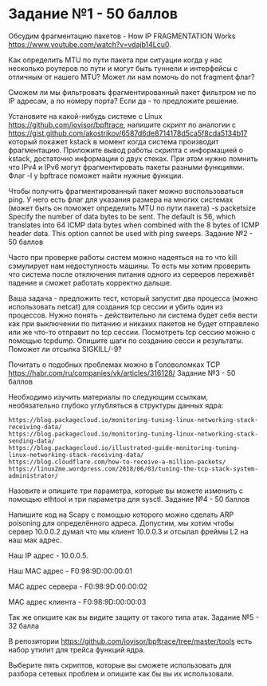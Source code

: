 # Задание №1 - 50 баллов

Обсудим фрагментацию пакетов - How IP FRAGMENTATION Works https://www.youtube.com/watch?v=vdajb14Lcu0.

Как определить MTU по пути пакета при ситуации когда у нас несколько роутеров по пути и могут быть туннели и интерфейсы с отличным от нашего MTU? Может ли нам помочь do not fragment флаг?

Cможем ли мы фильтровать фрагментированный пакет фильтром не по IP адресам, а по номеру порта? Если да - то предложите решение.

Установите на какой-нибудь системе с Linux https://github.com/iovisor/bpftrace, напишите скрипт по аналогии с https://gist.github.com/akostrikov/6587d6de8714178d5ca5f8cda5134b17 который покажет kstack в момент когда система производит фрагментацию. Приложите вывод работы скрипта с информацией о kstack, достаточно информации о двух стеках. При этом нужно помнить что IPv4 и IPv6 могут фрагментировать пакеты разными функциями. Флаг -l у bpftrace поможет найти нужные функции.

Чтобы получить фрагментированный пакет можно воспользоваться ping. У него есть флаг для указания размера на многих системах (может быть он поможет определить MTU по пути пакета) -s packetsize Specify the number of data bytes to be sent. The default is 56, which translates into 64 ICMP data bytes when combined with the 8 bytes of ICMP header data. This option cannot be used with ping sweeps.
Задание №2 - 50 баллов

Часто при проверке работы систем можно надеяться на то что kill сэмулирует нам недоступность машины. То есть мы хотим проверить что система после отключения питания одного из серверов переживёт падение и сможет работать корректно дальше.

Ваша задача - предложить тест, который запустит два процесса (можно использовать netcat) для создания tcp сессии и убить один из процессов. Нужно понять - действительно ли система будет себя вести как при выключении по питанию и никаких пакетов не будет отправлено или же что-то отправит по tcp сессии. Посмотреть tcp сессию можно с помощью tcpdump. Опишите шаги по созданию сесси и результаты. Поможет ли отсылка SIGKILL/-9?

Почитать о подобных проблемах можно в Головоломках TCP https://habr.com/ru/companies/vk/articles/316128/
Задание №3 - 50 баллов

Необходимо изучить материалы по следующим ссылкам, необязательно глубоко углубляться в структуры данных ядра:

    https://blog.packagecloud.io/monitoring-tuning-linux-networking-stack-receiving-data/
    https://blog.packagecloud.io/monitoring-tuning-linux-networking-stack-sending-data/
    https://blog.packagecloud.io/illustrated-guide-monitoring-tuning-linux-networking-stack-receiving-data/
    https://blog.cloudflare.com/how-to-receive-a-million-packets/
    https://linux2me.wordpress.com/2018/06/03/tuning-the-tcp-stack-system-administrator/

Назовите и опишите три параметра, которые вы можете изменить с помощью ethtool и три параметра для sysctl.
Задание №4 - 50 баллов

Напишите код на Scapy c помощью которого можно сделать ARP poisoning для определённого адреса. Допустим, мы хотим чтобы сервер 10.0.0.2 думал что мы клиент 10.0.0.3 и отсылал фреймы L2 на наш мак адрес.

Наш IP адрес - 10.0.0.5.

Наш MAC адрес - F0:98:9D:00:00:01

MAC адрес сервера - F0:98:9D:00:00:02

MAC адрес клиента - F0:98:9D:00:00:03

Так же опишите как вы видите защиту от такого типа атак.
Задание №5 - 32 балла

В репозитории https://github.com/iovisor/bpftrace/tree/master/tools есть набор утилит для трейса функций ядра.

Выберите пять скриптов, которые вы сможете использовать для разбора сетевых проблем и опишите как бы вы их использовали.

